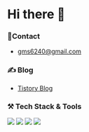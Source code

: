 # Hi there 👋

### 📮Contact
- gms6240@gmail.com

### ✍️ Blog
- [Tistory Blog](https://bpeeper.tistory.com/)

### ⚒️  Tech Stack & Tools
<img src="https://img.shields.io/badge/iOS-000000?style=for-the-badge&logo=iOS&logoColor=white">  <img src="https://img.shields.io/badge/Swift-F05138?style=for-the-badge&logo=Swift&logoColor=white">  <img src="https://img.shields.io/badge/Xcode-147EFB?style=for-the-badge&logo=Xcode&logoColor=white">  <img src="https://img.shields.io/badge/Git-F05032?style=for-the-badge&logo=Git&logoColor=white"> 
<br>

<!--
### 💼 Experience
- [VOGOPLAY](https://apps.apple.com/kr/app/%EC%B4%88%ED%8A%B9%EA%B0%80-%EB%9D%BC%EC%9D%B4%EB%B8%8C-%EC%87%BC%ED%95%91-vogo/id1516761853), iOS Developer (Jul 2023 ~ )

### 🏃 Activity
- SeSAC iOS App Developer Bootcamp, Code Reviewer (Nov 2023 ~ )
- Yagom Academy iOS Code Starter Camp, Code Reviewer (Sep 2023 ~ Oct 2023 )

### 🎓 Education
- Yagom Academy iOS Career Starter Bootcamp (Apr 2022 ~ Oct 2022)
- Yagom Academy iOS Code Starter Bootcamp (Feb 2022 ~ Mar 2022)
- Russian & Industrial Engineering, HUFS(Hankuk University of Foreign Studies)

### ✍️ Blog
- [Medium Blog](https://minsson.medium.com)

### ⚒️  Tech Stack & Tools
<img src="https://img.shields.io/badge/iOS-000000?style=for-the-badge&logo=iOS&logoColor=white">  <img src="https://img.shields.io/badge/Swift-F05138?style=for-the-badge&logo=Swift&logoColor=white">  <img src="https://img.shields.io/badge/Xcode-147EFB?style=for-the-badge&logo=Xcode&logoColor=white">  <img src="https://img.shields.io/badge/Git-F05032?style=for-the-badge&logo=Git&logoColor=white">  <img src="https://img.shields.io/badge/Notion-FFFFFF?style=for-the-badge&logo=Notion&logoColor=black"> 
<br>

**051198Hz/051198HZ** is a ✨ _special_ ✨ repository because its `README.md` (this file) appears on your GitHub profile.

Here are some ideas to get you started:

- 🔭 I’m currently working on ...
- 🌱 I’m currently learning ...
- 👯 I’m looking to collaborate on ...
- 🤔 I’m looking for help with ...
- 💬 Ask me about ...
- 📫 How to reach me: ...
- 😄 Pronouns: ...
- ⚡ Fun fact: ...
-->
